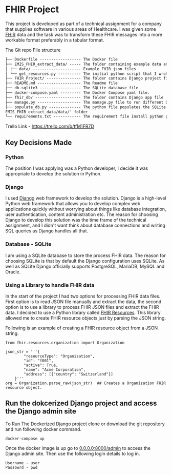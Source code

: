 # FHIR Project

This project is developed as part of a technical assignment for a company that supplies software in various areas of
Healthcare. I was given some [FHIR](https://www.hl7.org/fhir/overview.html) data and the task was to transform these
FHIR messages into a more workable format preferably in a tabular format.

The Git repo File structure

```markdown
├── Dockerfile ------------------ The Docker file
├── EMIS_FHIR_extract_data/ ----- The folder containing example data and the python file to read the FHIR files
│ ├── data/ --------------------- Example FHIR json files
│ └── get_resources.py ---------- The initial python script that I wrote to understand FHIR data
├── FHIR_Project/ --------------- The folder contains Django project files.
├── README.md ------------------- The Readme file
├── db.sqlite3 ------------------ The SQLite database file
├── docker-compose.yaml --------- The Docker Compose yaml file.
├── fhir_db/ -------------------- The folder contains Django app file
├── manage.py ------------------- The manage.py file to run different Django commands
├── populate_db.py -------------- The python file populates the SQLite database with example FHIR json files in the '
EMIS_FHIR_extract_data/data/' folder
└── requirements.txt ------------ The requirement file install python packages 
```

Trello Link - https://trello.com/b/tfM1FR7D

## Key Decisions Made

### Python

The position I was applying was a Python developer, I decide it was appropriate to develop the solution in Python.

### Django

I used [Django](https://www.djangoproject.com/) web framework to develop the solution. Django is a high-level Python web
framework that allows you to develop complex web applications quickly without worrying about things like database
integration, user authentication, content administration etc. The reason for choosing Django to develop this solution
was the time frame of the technical assignment, and I didn't want think about database connections and writing SQL
queries as Django handles all that.

### Database - SQLite

I am using a SQLite database to store the process FHIR data. The reason for choosing SQLite is that by default the
Django configuration uses SQLite. As well as SQLite Django officially supports PostgreSQL, MariaDB, MySQL and Oracle.

### Using a Library to handle FHIR data

In the start of the project I had two options for processing FHIR data files. First option is to read JSON file manually
and extract the data, the second option is to use a library to process FHIR JSON files and extract the FHIR data. I
decided to use a Python library called [FHIR Resources](https://pypi.org/project/fhir.resources/). This library allowed
me to create FHIR resource objects just by parsing the JSON string.

Following is an example of creating a FHIR resource object from a JSON string.

```
from fhir.resources.organization import Organization

json_str = '''{
        "resourceType": "Organization",
        "id": "f001",
        "active": True,
        "name": "Acme Corporation",
        "address": [{"country": "Switzerland"}]     
    }'''
org = Organization.parse_raw(json_str)  ## Creates a Organization FHIR resource object.
```

## Run the dokcerized Django project and access the Django admin site

To Run The Dockerized Django project clone or download the git repository and run following docker command.

    docker-compose up

Once the docker image is up go to [0.0.0.0:8000/admin](https://0.0.0.0:8000/admin) to access the Django admin site. Then
use the following login details to log in.

    Username - user
    Passowrd - pwd
